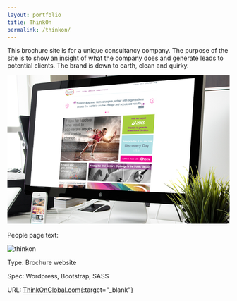 ```yaml
---
layout: portfolio
title: ThinkOn
permalink: /thinkon/
---
```


This brochure site is for a unique consultancy company. The purpose of the site is to show an insight of what the company does and generate leads to potential clients. The brand is down to earth, clean and quirky.

![thinkon](/images/thinkon.jpg)


People page text:

![thinkon](/images/people.gif)

Type: Brochure website

Spec: Wordpress, Bootstrap, SASS

URL: [ThinkOnGlobal.com](http://www.thinkonglobal.com){:target="_blank"}